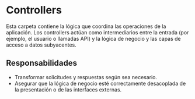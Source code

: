 # Controllers

Esta carpeta contiene la lógica que coordina las operaciones de la aplicación.
Los controllers actúan como intermediarios entre la entrada (por ejemplo, el usuario o llamadas API) y la lógica de negocio y las capas de acceso a datos subyacentes.

## Responsabilidades
- Transformar solicitudes y respuestas según sea necesario.
- Asegurar que la lógica de negocio esté correctamente desacoplada de la presentación o de las interfaces externas.

